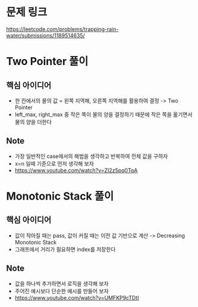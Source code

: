 # 문제 링크
https://leetcode.com/problems/trapping-rain-water/submissions/1189514635/

# Two Pointer 풀이
## 핵심 아이디어
- 한 칸에서의 물의 값 = 왼쪽 지역해, 오른쪽 지역해를 활용하여 결정 -> Two Pointer
- left_max, right_max 중 작은 쪽이 물의 양을 결정하기 때문에 작은 쪽을 옮기면서 물의 양을 더한다

## Note
- 가장 일반적인 case에서의 해법을 생각하고 반복하여 전체 값을 구하자
- x=n 일때 기준으로 먼저 생각해 보자
- https://www.youtube.com/watch?v=ZI2z5pq0TqA

# Monotonic Stack 풀이
## 핵심 아이디어
- 값이 작아질 때는 pass, 값이 커질 때는 이전 값 기반으로 계산 -> Decreasing Monotonic Stack
- 그래프에서 거리가 필요하면 index를 저장한다

## Note
- 값을 하나씩 추가하면서 로직을 생각해 보자
- 주어진 예시보다 단순한 예시를 만들어 보자
- https://www.youtube.com/watch?v=UMFKP9cTDtI